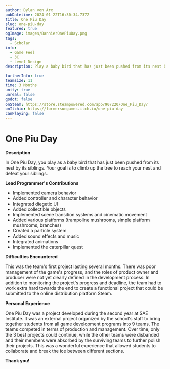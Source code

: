```yaml
---
author: Dylan von Arx
pubDatetime: 2024-01-22T16:30:34.737Z
title: One Piu Day
slug: one-piu-day
featured: true
ogImage: images/BannierOnePiuDay.png
tags:
  - Scholar
info:
  - Game Feel
  - 3C
  - Level Design
description: Play a baby bird that has just been pushed from its nest by its brothers and sisters. Your goal is to go up the tree to regain your nest, and defeat your siblings.

furtherInfo: true
teamsize: 11
time: 3 Months
unity: true
unreal: false
godot: false
onSteam: https://store.steampowered.com/app/907220/One_Piu_Day/
onItchio: https://formersungames.itch.io/one-piu-day
canPlaying: false
---
```


# One Piu Day

<b>Description</b>

In One Piu Day, you play as a baby bird that has just been pushed from its nest by its siblings. Your goal is to climb up the tree to reach your nest and defeat your siblings.

<b>Lead Programmer's Contributions</b>

- Implemented camera behavior
- Added controller and character behavior
- Integrated diegetic UI
- Added collectible objects
- Implemented scene transition systems and cinematic movement
- Added various platforms (trampoline mushrooms, simple platform mushrooms, branches)
- Created a particle system
- Added sound effects and music
- Integrated animations
- Implemented the caterpillar quest

<b>Difficulties Encountered</b>

This was the team's first project lasting several months. There was poor management of the game's progress, and the roles of product owner and producer were not yet clearly defined in the development process. In addition to monitoring the project's progress and deadline, the team had to work extra hard towards the end to create a functional project that could be submitted to the online distribution platform Steam.

<b>Personal Experience</b>

One Piu Day was a project developed during the second year at SAE Institute. It was an external project organized by the school's staff to bring together students from all game development programs into 9 teams. The teams competed in terms of production and management. Over time, only the 3 best projects could continue, while the other teams were disbanded and their members were absorbed by the surviving teams to further polish their projects. This was a wonderful experience that allowed students to collaborate and break the ice between different sections.

<b>Thank you!</b>
